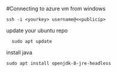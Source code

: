 #Connecting to azure vm from windows
```
ssh -i <yourkey> username@<<publicip>
```

update your ubuntu repo

```
  sudo apt update
```

install java

```
sudo apt install openjdk-8-jre-headless
```